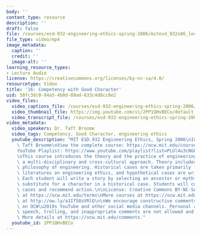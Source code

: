 ```yaml
---
body: ''
content_type: resource
description: ''
draft: false
file: /courses/esd-932-engineering-ethics-spring-2006/mitesd_932s06_lec16_360p_16_9.mp4
file_type: video/mp4
image_metadata:
  caption: ''
  credit: ''
  image-alt: ''
learning_resource_types:
- Lecture Audio
license: https://creativecommons.org/licenses/by-nc-sa/4.0/
resourcetype: Video
title: '16: Competency with Good Character'
uid: 58fc3dc0-94a5-4b0d-89ad-633c4d0cc8e2
video_files:
  video_captions_file: /courses/esd-932-engineering-ethics-spring-2006/1RMVZDwCrhTSZiCrEePT7OIx7o1g2mibp_transcript.webvtt
  video_thumbnail_file: https://img.youtube.com/vi/2PP1QHvBECo/default.jpg
  video_transcript_file: /courses/esd-932-engineering-ethics-spring-2006/1RMVZDwCrhTSZiCrEePT7OIx7o1g2mibp_transcript.pdf
video_metadata:
  video_speakers: Dr. Taft Broome
  video_tags: Competency, Good Character, engineering ethics
  youtube_description: "MIT ESD.932 Engineering Ethics, Spring 2006\nInstructor: Dr.\
    \ Taft Broome\nView the complete course: https://ocw.mit.edu/courses/esd-932-engineering-ethics-spring-2006/\n\
    YouTube Playlist: https://www.youtube.com/playlist?list=PLUl4u3cNGP61YF5HCMnGUwJ8D-PNNs3OR\n\
    \nThis course introduces the theory and the practice of engineering ethics using\
    \ a multi-disciplinary and cross-cultural approach. Theory includes ethics and\
    \ philosophy of engineering. Historical cases are taken primarily from the scholarly\
    \ literatures on engineering ethics, and hypothetical cases are written by students.\
    \ Each student will write a story by selecting an ancestor or mythic hero as a\
    \ substitute for a character in a historical case. Students will compare these\
    \ cases and recommend action.\n\nLicense: Creative Commons BY-NC-SA\nMore information\
    \ at https://ocw.mit.edu/terms\nMore courses at https://ocw.mit.edu\nSupport OCW\
    \ at http://ow.ly/a1If50zVRlQ\n\nWe encourage constructive comments and discussion\
    \ on OCW\u2019s YouTube and other social media channels. Personal attacks, hate\
    \ speech, trolling, and inappropriate comments are not allowed and may be removed.\
    \ More details at https://ocw.mit.edu/comments."
  youtube_id: 2PP1QHvBECo
---
```

